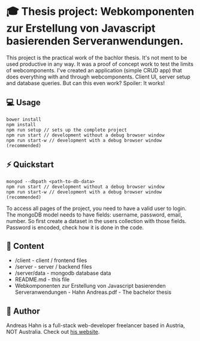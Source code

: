 # 🎓 Thesis project: Webkomponenten zur Erstellung von Javascript basierenden Serveranwendungen.

This project is the practical work of the bachlor thesis. It's not ment to be used productive in any way. It was a proof of concept work to test the limits of webcomponents. I've created an application (simple CRUD app) that does everything with and through webcomponents. Client UI, server setup and database queries. But can this even work? Spoiler: It works!

## 💻 Usage
```
bower install
npm install
npm run setup // sets up the complete project
npm run start // development without a debug browser window
npm run start-w // development with a debug browser window (recommended)
```


## ⚡️ Quickstart
```
mongod --dbpath <path-to-db-data>
npm run start // development without a debug browser window
npm run start-w // development with a debug browser window (recommended)
```
To access all pages of the project, you need to have a valid user to login.
The mongoDB model needs to have fields: username, password, email, number.
So first create a dataset in the users collection with those fields.
Password is encoded, check how it is done in the code.

## 📄 Content

* /client - client / frontend files
* /server - server / backend files
* /server/data - mongodb database data
* README.md - this file
* Webkomponenten zur Erstellung von Javascript basierenden Serveranwendungen - Hahn Andreas.pdf - The bachelor thesis

##  🙌 Author

Andreas Hahn is a full-stack web-developer freelancer based in Austria, NOT Australia. Check out [his website](https://andreas-hahn.at).

